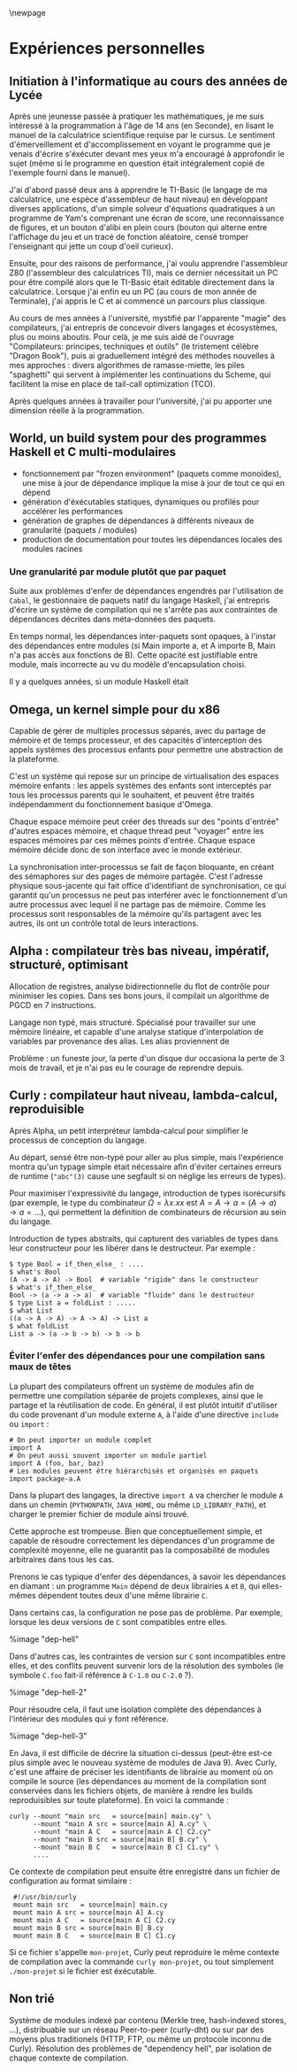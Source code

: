 \newpage

Expériences personnelles
=======================

Initiation à l'informatique au cours des années de Lycée
-------------------------------------------

Après une jeunesse passée à pratiquer les mathématiques, je me suis
intéressé à la programmation à l'âge de 14 ans (en Seconde), en lisant
le manuel de la calculatrice scientifique requise par le cursus. Le
sentiment d'émerveillement et d'accomplissement en voyant le programme
que je venais d'écrire s'éxécuter devant mes yeux m'a encouragé à
approfondir le sujet (même si le programme en question était
intégralement copié de l'exemple fourni dans le manuel).

J'ai d'abord passé deux ans à apprendre le TI-Basic (le langage de ma
calculatrice, une espèce d'assembleur de haut niveau) en développant
diverses applications, d'un simple solveur d'équations quadratiques à
un programme de Yam's comprenant une écran de score, une
reconnaissance de figures, et un bouton d'alibi en plein cours (bouton
qui alterne entre l'affichage du jeu et un tracé de fonction
aléatoire, censé tromper l'enseignant qui jette un coup d'oeil
curieux).

Ensuite, pour des raisons de performance, j'ai voulu apprendre
l'assembleur Z80 (l'assembleur des calculatrices TI), mais ce dernier
nécessitait un PC pour être compilé alors que le TI-Basic était
éditable directement dans la calculatrice. Lorsque j'ai enfin eu un PC
(au cours de mon année de Terminale), j'ai appris le C et ai commencé
un parcours plus classique.

Au cours de mes années à l'université, mystifié par l'apparente
"magie" des compilateurs, j'ai entrepris de concevoir divers langages
et écosystèmes, plus ou moins aboutis. Pour celà, je me suis aidé de
l'ouvrage "Compilateurs: principes, techniques et outils" (le
tristement célèbre "Dragon Book"), puis ai graduellement intégré des
méthodes nouvelles à mes approches : divers algorithmes de
ramasse-miette, les piles "spaghetti" qui servent à implémenter les
continuations du Scheme, qui facilitent la mise en place de tail-call
optimization (TCO).

Après quelques années à travailler pour l'université, j'ai pu apporter
une dimension réelle à la programmation.

World, un build system pour des programmes Haskell et C multi-modulaires 
------------------------------

  - fonctionnement par "frozen environment" (paquets comme monoïdes),
    une mise à jour de dépendance implique la mise à jour de tout ce
    qui en dépend
  - génération d'éxécutables statiques, dynamiques ou profilés pour
    accélérer les performances
  - génération de graphes de dépendances à différents niveaux de
    granularité (paquets / modules)
  - production de documentation pour toutes les dépendances locales
    des modules racines

### Une granularité par module plutôt que par paquet

Suite aux problèmes d'enfer de dépendances engendrés par l'utilisation
de `Cabal`, le gestionnaire de paquets natif du langage Haskell, j'ai
entrepris d'écrire un système de compilation qui ne s'arrête pas aux
contraintes de dépendances décrites dans méta-données des paquets.

En temps normal, les dépendances inter-paquets sont opaques, à
l'instar des dépendances entre modules (si Main importe a, et A
importe B, Main n'a pas accès aux fonctions de B). Cette opacité est
justifiable entre module, mais incorrecte au vu du modèle
d'encapsulation choisi.

Il y a quelques années, si un module Haskell était 

Omega, un kernel simple pour du x86
---------------------------

Capable de gérer de multiples processus séparés, avec du partage de
mémoire et de temps processeur, et des capacités d'interception des
appels systèmes des processus enfants pour permettre une abstraction
de la plateforme.

C'est un système qui repose sur un principe de virtualisation des
espaces mémoire enfants : les appels systèmes des enfants sont
interceptés par tous les processus parents qui le souhaitent, et
peuvent être traités indépendamment du fonctionnement basique d'Omega.

Chaque espace mémoire peut créer des threads sur des "points d'entrée"
d'autres espaces mémoire, et chaque thread peut "voyager" entre les
espaces mémoires par ces mêmes points d'entrée. Chaque espace mémoire
décide donc de son interface avec le monde extérieur.

La synchronisation inter-processus se fait de façon bloquante, en
créant des sémaphores sur des pages de mémoire partagée. C'est
l'adresse physique sous-jacente qui fait office d'identifiant de
synchronisation, ce qui garantit qu'un processus ne peut pas
interférer avec le fonctionnement d'un autre processus avec lequel il
ne partage pas de mémoire. Comme les processus sont responsables de la
mémoire qu'ils partagent avec les autres, ils ont un contrôle total de
leurs interactions.

Alpha : compilateur très bas niveau, impératif, structuré, optimisant
----------------------------

Allocation de registres, analyse bidirectionnelle du flot de contrôle
pour minimiser les copies. Dans ses bons jours, il compilait un
algorithme de PGCD en 7 instructions.

Langage non typé, mais structuré. Spécialisé pour travailler sur une
mémoire linéaire, et capable d'une analyse statique d'interpolation de
variables par provenance des alias. Les alias proviennent de 

Problème : un funeste jour, la perte d'un disque dur occasiona la
perte de 3 mois de travail, et je n'ai pas eu le courage de reprendre
depuis.

Curly : compilateur haut niveau, lambda-calcul, reproduisible
-----------------------------------

Après Alpha, un petit interpréteur lambda-calcul pour simplifier le
processus de conception du langage.

Au départ, sensé être non-typé pour aller au plus simple, mais
l'expérience montra qu'un typage simple était nécessaire afin d'éviter
certaines erreurs de runtime (`"abc"(3)` cause une segfault si on
néglige les erreurs de types). 

Pour maximiser l'expressivité du langage, introduction de types
isorécursifs (par exemple, le type du combinateur $\Omega = \lambda
x. x x$ est $A = A \rightarrow a = (A \rightarrow a) \rightarrow a =
...$), qui permettent la définition de combinateurs de récursion au
sein du langage.

Introduction de types abstraits, qui capturent des variables de types
dans leur constructeur pour les libérer dans le destructeur. Par
exemple :

    $ type Bool = if_then_else_ : ....
    $ what's Bool
    (A -> A -> A) -> Bool  # variable "rigide" dans le constructeur
    $ what's if_then_else_
    Bool -> (a -> a -> a)  # variable "fluide" dans le destructeur
    $ type List a = foldList : .....
    $ what List
    ((a -> A -> A) -> A -> A) -> List a
    $ what foldList
    List a -> (a -> b -> b) -> b -> b

### Éviter l'enfer des dépendances pour une compilation sans maux de têtes

La plupart des compilateurs offrent un système de modules afin de
permettre une compilation séparée de projets complexes, ainsi que le
partage et la réutilisation de code. En général, il est plutôt
intuitif d'utiliser du code provenant d'un module externe `A`, à
l'aide d'une directive `include` ou `import` : 
 
    # On peut importer un module complet
    import A
    # On peut aussi souvent importer un module partiel
    import A (foo, bar, baz)
    # Les modules peuvent être hiérarchisés et organisés en paquets
    import package-a.A

Dans la plupart des langages, la directive `import A` va chercher le
module `A` dans un chemin (`PYTHONPATH`, `JAVA_HOME`, ou même
`LD_LIBRARY_PATH`), et charger le premier fichier de module ainsi
trouvé.

Cette approche est trompeuse. Bien que conceptuellement simple, et
capable de résoudre correctement les dépendances d'un programme de
complexité moyenne, elle ne guarantit pas la composabilité de modules
arbitraires dans tous les cas. 

Prenons le cas typique d'enfer des dépendances, à savoir les
dépendances en diamant : un programme `Main` dépend de deux librairies
`A` et `B`, qui elles-mêmes dépendent toutes deux d'une même librairie
`C`. 

Dans certains cas, la configuration ne pose pas de problème. Par
exemple, lorsque les deux versions de `C` sont compatibles entre
elles.

%image "dep-hell"

Dans d'autres cas, les contraintes de version sur `C` sont
incompatibles entre elles, et des conflits peuvent survenir lors de la
résolution des symboles (le symbole `C.foo` fait-il référence à
`C-1.0` ou `C-2.0` ?).

%image "dep-hell-2"

Pour résoudre cela, il faut une isolation complète des dépendances à
l'intérieur des modules qui y font référence. 

%image "dep-hell-3"

En Java, il est difficile de décrire la situation ci-dessus (peut-être
est-ce plus simple avec le nouveau système de modules de Java 9). Avec
Curly, c'est une affaire de préciser les identifiants de librairie au
moment où on compile le source (les dépendances au moment de la
compilation sont conservées dans les fichiers objets, de manière à
rendre les builds reproduisibles sur toute plateforme). En voici la
commande :

    curly --mount "main src   = source[main] main.cy" \
          --mount "main A src = source[main A] A.cy" \
          --mount "main A C   = source[main A C] C2.cy"
          --mount "main B src = source[main B] B.cy" \ 
          --mount "main B C   = source[main B C] C1.cy" \
          ....

Ce contexte de compilation peut ensuite être enregistré dans un
fichier de configuration au format similaire : 

     #!/usr/bin/curly
     mount main src   = source[main] main.cy
     mount main A src = source[main A] A.cy
     mount main A C   = source[main A C] C2.cy
     mount main B src = source[main B] B.cy
     mount main B C   = source[main B C] C1.cy
     

Si ce fichier s'appelle `mon-projet`, Curly peut reproduire le même
contexte de compilation avec la commande `curly mon-projet`, ou tout
simplement `./mon-projet` si le fichier est éxécutable.

Non trié
-----

Système de modules indexé par contenu (Merkle tree, hash-indexed
stores, ...), distribuable sur un réseau Peer-to-peer (curly-dht) ou
sur par des moyens plus traditionels (HTTP, FTP, ou même un protocole
inconnu de Curly). Résolution des problèmes de "dependency hell", par
isolation de chaque contexte de compilation.





